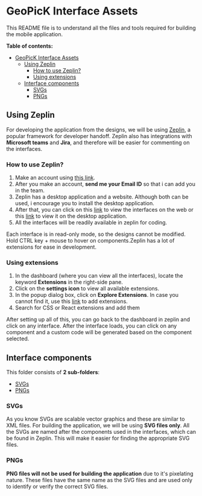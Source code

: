 # GeoPicK Interface Assets
This README file is to understand all the files and tools required for building the mobile application.

**Table of contents:**
- [GeoPicK Interface Assets](#geopick-interface-assets)
  - [Using Zeplin](#using-zeplin)
    - [How to use Zeplin?](#how-to-use-zeplin)
    - [Using extensions](#using-extensions)
  - [Interface components](#interface-components)
    - [SVGs](#svgs)
    - [PNGs](#pngs)
  

## Using Zeplin
For developing the application from the designs, we will be using [Zeplin](https://zeplin.io/), a popular framework for developer handoff. Zeplin also has integrations with **Microsoft teams** and **Jira**, and therefore will be easier for commenting on the interfaces.

### How to use Zeplin?
1. Make an account using [this link](https://zeplin.io/).
2. After you make an account, **send me your Email ID** so that i can add you in the team.
3. Zeplin has a desktop application and a website. Although both can be used, i encourage you to install the desktop application.
4. After that, you can click on this [link](https://zpl.io/adgnjQl) to view the interfaces on the web or this [link](zpl://project?pid=5f8c16f1aa30b9bd20afa74f) to view it on the desktop application.
5. All the interfaces will be readily available in zeplin for coding.

Each interface is in read-only mode, so the designs cannot be modified. Hold CTRL key + mouse to hover on components.Zeplin has a lot of extensions for ease in development.

### Using extensions
1. In the dashboard (where you can view all the interfaces), locate the keyword **Extensions** in the right-side pane.
2. Click on the **settings icon** to view all available extensions.
3. In the popup dialog box, click on **Explore Extensions**. In case you cannot find it, use this [link](https://extensions.zeplin.io/) to add extensions.
4. Search for CSS or React extensions and add them

After setting up all of this, you can go back to the dashboard in zeplin and click on any interface. After the interface loads, you can click on any component and a custom code will be generated based on the component selected.

## Interface components
This folder consists of **2 sub-folders**:

- [SVGs](#SVGs)
- [PNGs](#PNGs)

### SVGs
As you know SVGs are scalable vector graphics and these are similar to XML files. For building the application, we will be using **SVG files only**. All the SVGs are named after the components used in the interfaces, which can be found in Zeplin. This will make it easier for finding the appropriate SVG files.

### PNGs
**PNG files will not be used for building the application** due to it's pixelating nature. These files have the same name as the SVG files and are used only to identify or verify the correct SVG files.
